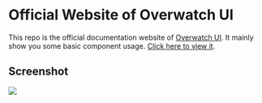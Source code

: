 # Official Website of Overwatch UI 

This repo is the official documentation website of [Overwatch UI](https://github.com/Haixiang6123/overwatch-ui).
It mainly show you some basic component usage. [Click here to view it](https://haixiang6123.github.io/overwatch-ui-doc/).

## Screenshot
![](./screenshot/home.png)
